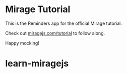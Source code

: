 # Mirage Tutorial

This is the Reminders app for the official Mirage tutorial.

Check out [miragejs.com/tutorial](https://miragejs.com/tutorial) to follow along. 

Happy mocking!
# learn-miragejs
